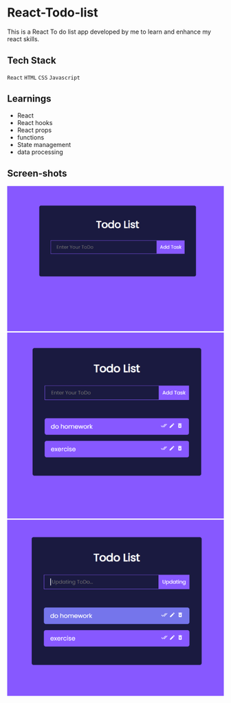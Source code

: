 # React-Todo-list

This is a React To do list app developed by me to learn and enhance my react skills.


 ## Tech Stack

  `React` `HTML` `CSS` `Javascript`

 ## Learnings

  - React
  - React hooks
  - React props
  - functions
  - State management
  - data processing

  ## Screen-shots
![](screenshots/first.png)
![](screenshots/second.png)
![](screenshots/third.png)
